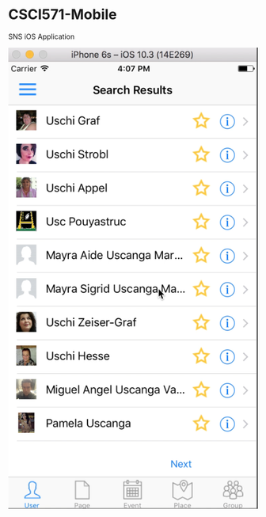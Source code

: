 # CSCI571-Mobile
SNS iOS Application

[![IMAGE ALT TEXT HERE](hw9.png)](https://youtu.be/EpeCKY6n6f4)
